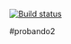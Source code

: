 [![Build status](https://ci.appveyor.com/api/projects/status/qi06cvw4ir1ft49k?svg=true)](https://ci.appveyor.com/project/octaviodimarco/is3-practicoevaluable)

#probando2